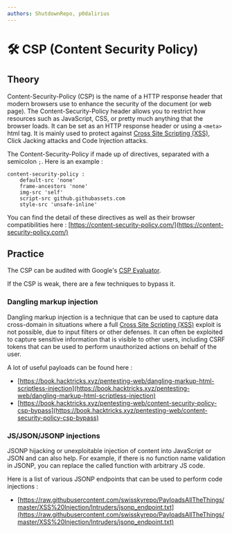 ```yaml
---
authors: ShutdownRepo, p0dalirius
---
```


# 🛠️ CSP (Content Security Policy)

## Theory

Content-Security-Policy (CSP) is the name of a HTTP response header that modern browsers use to enhance the security of the document (or web page). The Content-Security-Policy header allows you to restrict how resources such as JavaScript, CSS, or pretty much anything that the browser loads. It can be set as an HTTP response header or using a `<meta>` html tag. It is mainly used to protect against [Cross Site Scripting (XSS)](https://www.thehacker.recipes/web/inputs/xss-cross-site-scripting), Click Jacking attacks and Code Injection attacks.

The Content-Security-Policy if made up of directives, separated with a semicolon `;`. Here is an example :

```
content-security-policy :
    default-src 'none'
    frame-ancestors 'none'
    img-src 'self'
    script-src github.githubassets.com
    style-src 'unsafe-inline'
```

You can find the detail of these directives as well as their browser compatibilities here : [https://content-security-policy.com/](https://content-security-policy.com/)

## Practice

The CSP can be audited with Google's [CSP Evaluator](https://csp-evaluator.withgoogle.com/).

If the CSP is weak, there are a few techniques to bypass it.

### Dangling markup injection

Dangling markup injection is a technique that can be used to capture data cross-domain in situations where a full [Cross Site Scripting (XSS)](https://www.thehacker.recipes/web/inputs/xss-cross-site-scripting) exploit is not possible, due to input filters or other defenses. It can often be exploited to capture sensitive information that is visible to other users, including CSRF tokens that can be used to perform unauthorized actions on behalf of the user.

A lot of useful payloads can be found here :

* [https://book.hacktricks.xyz/pentesting-web/dangling-markup-html-scriptless-injection](https://book.hacktricks.xyz/pentesting-web/dangling-markup-html-scriptless-injection)
* [https://book.hacktricks.xyz/pentesting-web/content-security-policy-csp-bypass](https://book.hacktricks.xyz/pentesting-web/content-security-policy-csp-bypass)

### JS/JSON/JSONP injections

JSONP hijacking or unexploitable injection of content into JavaScript or JSON and can also help. For example, if there is no function name validation in JSONP, you can replace the called function with arbitrary JS code.

Here is a list of various JSONP endpoints that can be used to perform code injections :

* [https://raw.githubusercontent.com/swisskyrepo/PayloadsAllTheThings/master/XSS%20Injection/Intruders/jsonp_endpoint.txt](https://raw.githubusercontent.com/swisskyrepo/PayloadsAllTheThings/master/XSS%20Injection/Intruders/jsonp_endpoint.txt)
